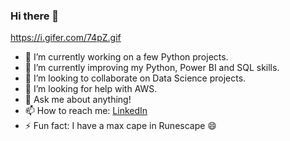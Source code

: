 ### Hi there 👋

https://i.gifer.com/74pZ.gif

- 🔭 I’m currently working on a few Python projects.
- 🌱 I’m currently improving my Python, Power BI and SQL skills.
- 👯 I’m looking to collaborate on Data Science projects.
- 🤔 I’m looking for help with AWS.
- 💬 Ask me about anything!
- 📫 How to reach me: [LinkedIn](https://www.linkedin.com/in/sergei-s-393634174/)
- ⚡ Fun fact: I have a max cape in Runescape 😄

